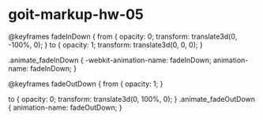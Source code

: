 # goit-markup-hw-05

<!-- открыть -->

@keyframes fadeInDown {
from {
opacity: 0;
transform: translate3d(0, -100%, 0);
}
to {
opacity: 1;
transform: translate3d(0, 0, 0);
}

.animate_fadeInDown {
-webkit-animation-name: fadeInDown;
animation-name: fadeInDown;
}

<!-- закрыть -->

@keyframes fadeOutDown {
from {
opacity: 1;
}

to {
opacity: 0;
transform: translate3d(0, 100%, 0);
}
.animate_fadeOutDown {
animation-name: fadeOutDown;
}
